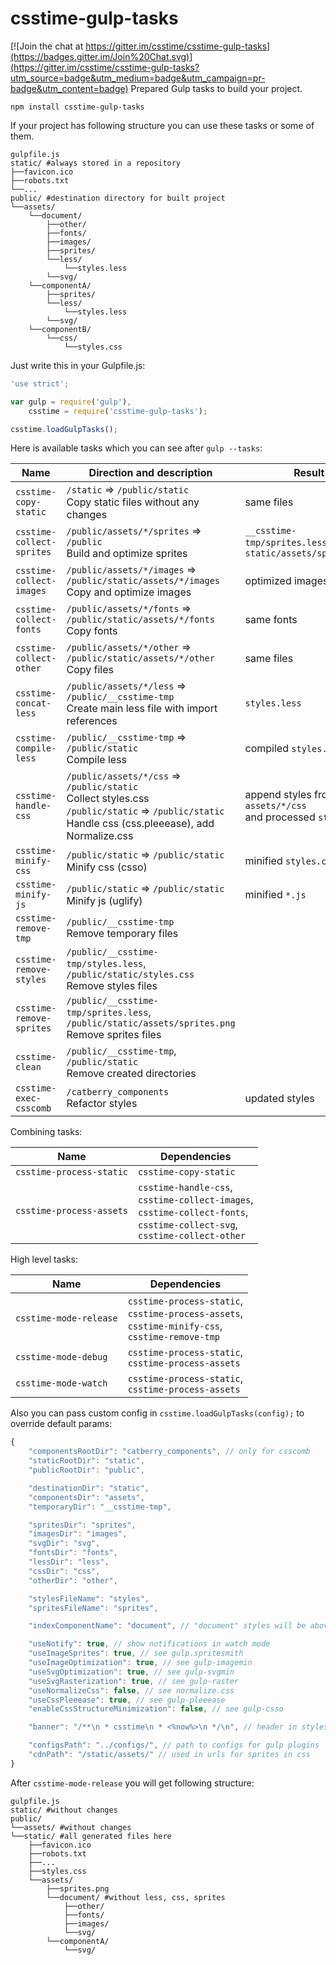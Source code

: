 # csstime-gulp-tasks

[![Join the chat at https://gitter.im/csstime/csstime-gulp-tasks](https://badges.gitter.im/Join%20Chat.svg)](https://gitter.im/csstime/csstime-gulp-tasks?utm_source=badge&utm_medium=badge&utm_campaign=pr-badge&utm_content=badge)
Prepared Gulp tasks to build your project.

```
npm install csstime-gulp-tasks
```

If your project has following structure you can use these tasks or some of them.

```
gulpfile.js
static/ #always stored in a repository
├──favicon.ico
├──robots.txt
└──...
public/ #destination directory for built project
└──assets/
	└──document/
		├──other/
		├──fonts/
		├──images/
		├──sprites/
		└──less/
			└──styles.less
		└──svg/
	└──componentA/
		├──sprites/
		└──less/
        	└──styles.less
		└──svg/
	└──componentB/
		└──css/
			└──styles.css
```

Just write this in your Gulpfile.js:
```javascript
'use strict';

var gulp = require('gulp'),
	csstime = require('csstime-gulp-tasks');

csstime.loadGulpTasks();
```

Here is available tasks which you can see after `gulp --tasks`:

| Name						| Direction and description																				| Result																|
|---------------------------|-------------------------------------------------------------------------------------------------------|-----------------------------------------------------------------------|
| `csstime-copy-static`		| `/static` => `/public/static`<br>Copy static files without any changes								| same files															|
| `csstime-collect-sprites`	| `/public/assets/*/sprites` => `/public`<br>Build and optimize sprites									| `__csstime-tmp/sprites.less`,<br>`static/assets/sprites.png`			|
| `csstime-collect-images`	| `/public/assets/*/images` => `/public/static/assets/*/images`<br>Copy and optimize images				| optimized images														|
| `csstime-collect-fonts`	| `/public/assets/*/fonts` => `/public/static/assets/*/fonts`<br>Copy fonts								| same fonts															|
| `csstime-collect-other`	| `/public/assets/*/other` => `/public/static/assets/*/other`<br>Copy files								| same files															|
| `csstime-concat-less`		| `/public/assets/*/less` => `/public/__csstime-tmp`<br>Create main less file with import references	| `styles.less`															|
| `csstime-compile-less`	| `/public/__csstime-tmp` => `/public/static`<br>Compile less											| compiled `styles.css`													|
| `csstime-handle-css`		| `/public/assets/*/css` => `/public/static`<br>Collect styles.css<br>`/public/static` => `/public/static`<br>Handle css (css.pleeease), add Normalize.css	| append styles from `assets/*/css`<br>and processed `styles.css`	|
| `csstime-minify-css`		| `/public/static` => `/public/static`<br>Minify css (csso)												| minified `styles.css`													|
| `csstime-minify-js`		| `/public/static` => `/public/static`<br>Minify js (uglify)											| minified `*.js`														|
| `csstime-remove-tmp`		| `/public/__csstime-tmp`<br>Remove temporary files														| 																		|
| `csstime-remove-styles`	| `/public/__csstime-tmp/styles.less`,<br>`/public/static/styles.css`<br>Remove styles files			| 																		|
| `csstime-remove-sprites`	| `/public/__csstime-tmp/sprites.less`,<br>`/public/static/assets/sprites.png`<br>Remove sprites files	| 																		|
| `csstime-clean`			| `/public/__csstime-tmp`,<br>`/public/static`<br>Remove created directories							| 																		|
| `csstime-exec-csscomb`	| `/catberry_components`<br>Refactor styles																| updated styles														|


Combining tasks:

| Name						| Dependencies																															|
|---------------------------|---------------------------------------------------------------------------------------------------------------------------------------|
| `csstime-process-static`	| `csstime-copy-static`																													|
| `csstime-process-assets`	| `csstime-handle-css`,<br>`csstime-collect-images`,<br>`csstime-collect-fonts`,<br>`csstime-collect-svg`,<br>`csstime-collect-other`	|


High level tasks:

| Name						| Dependencies																												|
|---------------------------|---------------------------------------------------------------------------------------------------------------------------|
| `csstime-mode-release`	| `csstime-process-static`,<br>`csstime-process-assets`,<br>`csstime-minify-css`,<br>`csstime-remove-tmp`					|
| `csstime-mode-debug`		| `csstime-process-static`,<br>`csstime-process-assets`																		|
| `csstime-mode-watch`		| `csstime-process-static`,<br>`csstime-process-assets`																		|

Also you can pass custom config in `csstime.loadGulpTasks(config);` to override default params:
```javascript
{
	"componentsRootDir": "catberry_components", // only for csscomb
	"staticRootDir": "static",
	"publicRootDir": "public",

	"destinationDir": "static",
	"componentsDir": "assets",
	"temporaryDir": "__csstime-tmp",

	"spritesDir": "sprites",
	"imagesDir": "images",
	"svgDir": "svg",
	"fontsDir": "fonts",
	"lessDir": "less",
	"cssDir": "css",
	"otherDir": "other",

	"stylesFileName": "styles",
	"spritesFileName": "sprites",

	"indexComponentName": "document", // "document" styles will be above other components styles in styles.css

    "useNotify": true, // show notifications in watch mode
	"useImageSprites": true, // see gulp.spritesmith
	"useImageOptimization": true, // see gulp-imagemin
	"useSvgOptimization": true, // see gulp-svgmin
	"useSvgRasterization": true, // see gulp-raster
	"useNormalizeCss": false, // see normalize.css
	"useCssPleeease": true, // see gulp-pleeease
	"enableCssStructureMinimization": false, // see gulp-csso

	"banner": "/**\n * csstime\n * <%now%>\n */\n", // header in styles.css, see gulp-header

	"configsPath": "../configs/", // path to configs for gulp plugins
	"cdnPath": "/static/assets/" // used in urls for sprites in css
}
```

After `csstime-mode-release` you will get following structure:
```
gulpfile.js
static/ #without changes
public/
└──assets/ #without changes
└──static/ #all generated files here
	├──favicon.ico
    ├──robots.txt
    ├──...
	├──styles.css
	└──assets/
		├──sprites.png
		└──document/ #without less, css, sprites
			├──other/
			├──fonts/
			├──images/
			└──svg/
		└──componentA/
			└──svg/
```